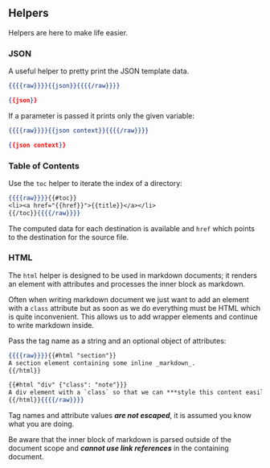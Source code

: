 ## Helpers

Helpers are here to make life easier.

### JSON

A useful helper to pretty print the JSON template data.

```handlebars
{{{{raw}}}}{{json}}{{{{/raw}}}}
```

```json
{{json}}
```

If a parameter is passed it prints only the given variable:

```handlebars
{{{{raw}}}}{{json context}}{{{{/raw}}}}
```

```json
{{json context}}
```

### Table of Contents

Use the `toc` helper to iterate the index of a directory:

```handlebars
{{{{raw}}}}{{#toc}}
<li><a href="{{href}}">{{title}}</a></li>
{{/toc}}{{{{/raw}}}}
```

The computed data for each destination is available and `href` which points to the destination for the source file.

### HTML

The `html` helper is designed to be used in markdown documents; it renders an element with attributes and processes the inner block as markdown.

Often when writing markdown document we just want to add an element with a `class` attribute but as soon as we do everything must be HTML which is quite inconvenient. This allows us to add wrapper elements and continue to write markdown inside.

Pass the tag name as a string and an optional object of attributes:

```handlebars
{{{{raw}}}}{{#html "section"}}
A section element containing some inline _markdown_.
{{/html}}

{{#html "div" {"class": "note"}}}
A div element with a `class` so that we can ***style this content easily***.
{{/html}}{{{{/raw}}}}
```

Tag names and attribute values ***are not escaped***, it is assumed you know what you are doing.

Be aware that the inner block of markdown is parsed outside of the document scope and ***cannot use link references*** in the containing document.

